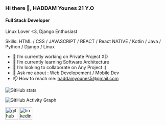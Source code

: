 ### Hi there 👋,  HADDAM Younes 21 Y.O
#### Full Stack Developer

Linux Lover <3, Django Enthusiast

Skills: HTML / CSS / JAVASCRIPT / REACT / React NATIVE / Kotlin / Java / Python / Django / Linux

- 🔭 I’m currently working on Private Project XD 
- 🌱 I’m currently learning Software Architecture
- 👯 I’m looking to collaborate on Any Project :) 
- 💬 Ask me about : Web Developement / Mobile Dev 
- 📫 How to reach me: haddamyounes5@gmail.com 




![GitHub stats](https://github-readme-stats.vercel.app/api?username=younext19&show_icons=true)  

![GitHub Activity Graph](https://activity-graph.herokuapp.com/graph?username=younext19)  

[<img src='https://cdn.jsdelivr.net/npm/simple-icons@3.0.1/icons/github.svg' alt='github' height='40'>](https://github.com/younext19)  [<img src='https://cdn.jsdelivr.net/npm/simple-icons@3.0.1/icons/linkedin.svg' alt='linkedin' height='40'>](https://www.linkedin.com/in/younes-haddam-754b5019b/)  
